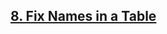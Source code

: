 <h2><a href="https://leetcode.com/problems/fix-names-in-a-table/?envType=study-plan&id=sql-i">8. Fix Names in a Table

